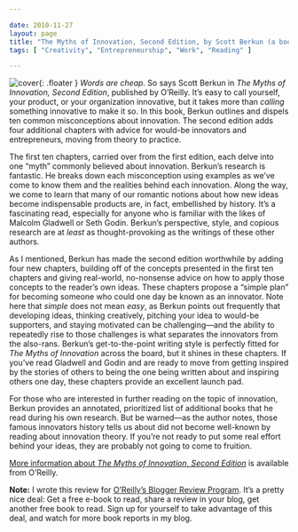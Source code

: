 ```yaml
---

date: 2010-11-27
layout: page
title: "The Myths of Innovation, Second Edition, by Scott Berkun (a book report)"
tags: [ "Creativity", "Entrepreneurship", "Work", "Reading" ]

---
```


![cover](/images/content/myths-of-innovation.gif){: .floater }
*Words are cheap.* So says Scott Berkun in *The Myths of Innovation,
Second Edition*, published by O’Reilly. It’s easy to call yourself, your
product, or your organization innovative, but it takes more than
*calling* something innovative to make it so. In this book, Berkun
outlines and dispels ten common misconceptions about innovation. The
second edition adds four additional chapters with advice for would-be
innovators and entrepreneurs, moving from theory to practice.

The first ten chapters, carried over from the first edition, each delve
into one “myth” commonly believed about innovation. Berkun’s research is
fantastic. He breaks down each misconception using examples as we’ve
come to know them and the realities behind each innovation. Along the
way, we come to learn that many of our romantic notions about how new
ideas become indispensable products are, in fact, embellished by
history. It’s a fascinating read, especially for anyone who is familiar
with the likes of Malcolm Gladwell or Seth Godin. Berkun’s perspective,
style, and copious research are at *least* as thought-provoking as the
writings of these other authors.

As I mentioned, Berkun has made the second edition worthwhile by adding
four new chapters, building off of the concepts presented in the first
ten chapters and giving real-world, no-nonsense advice on how to apply
those concepts to the reader’s own ideas. These chapters propose a
“simple plan” for becoming someone who could one day be known as an
innovator. Note here that *simple* does not mean *easy*, as Berkun
points out frequently that developing ideas, thinking creatively,
pitching your idea to would-be supporters, and staying motivated can be
challenging&mdash;and the ability to repeatedly rise to those challenges
is what separates the innovators from the also-rans. Berkun’s
get-to-the-point writing style is perfectly fitted for *The Myths of
Innovation* across the board, but it shines in these chapters. If you’ve
read Gladwell and Godin and are ready to move from getting inspired by
the stories of others to being the one being written about and inspiring
others one day, these chapters provide an excellent launch pad.

For those who are interested in further reading on the topic of
innovation, Berkun provides an annotated, prioritized list of additional
books that he read during his own research. But be warned&mdash;as the
author notes, those famous innovators history tells us about did not
become well-known by reading about innovation theory. If you’re not
ready to put some real effort behind your ideas, they are probably not
going to come to fruition.

[More information about *The Myths of Innovation, Second
Edition*](http://oreilly.com/catalog/9781449389628/) is available from
O’Reilly.

**Note:** I wrote this review for [O’Reilly’s Blogger Review
Program](http://oreilly.com/bloggers/). It’s a pretty nice deal: Get a
free e-book to read, share a review in your blog, get another free book
to read. Sign up for yourself to take advantage of this deal, and watch
for more book reports in my blog.
